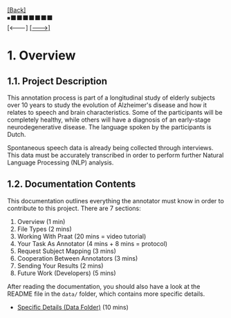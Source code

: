 [\[Back\]](./README.md) \
⏹⬛️⬛️⬛️⬛️⬛️⬛️⬛️ \
\[<---\] [\[--->\]](./02_file_types.md)

# 1. Overview

## 1.1. Project Description

This annotation process is part of a longitudinal study of elderly subjects over 10
years to study the evolution of Alzheimer's disease and how it relates to speech and
brain characteristics. Some of the participants will be completely healthy, while
others will have a diagnosis of an early-stage neurodegenerative disease. The
language spoken by the participants is Dutch.

Spontaneous speech data is already being collected through interviews. This data must
be accurately transcribed in order to perform further Natural Language Processing
(NLP) analysis.

## 1.2. Documentation Contents

This documentation outlines everything the annotator must know in order to contribute
to this project. There are 7 sections:
1. Overview (1 min)
2. File Types (2 mins)
3. Working With Praat (20 mins = video tutorial)
4. Your Task As Annotator (4 mins + 8 mins = protocol)
5. Request Subject Mapping (3 mins)
6. Cooperation Between Annotators (3 mins)
7. Sending Your Results (2 mins)
8. Future Work (Developers) (5 mins)

After reading the documentation, you should also have a look at the README file in
the `data/` folder, which contains more specific details.

- [Specific Details (Data Folder)](data/README.md) (10 mins)

